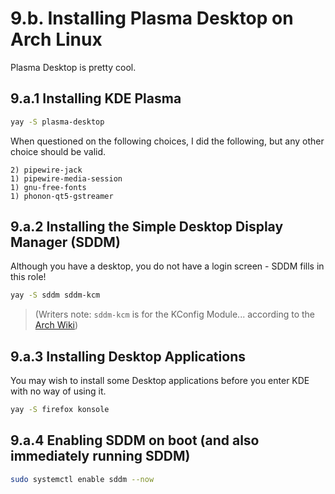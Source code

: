 # 9.b. Installing Plasma Desktop on Arch Linux

Plasma Desktop is pretty cool.

## 9.a.1 Installing KDE Plasma

```bash
yay -S plasma-desktop
```

When questioned on the following choices, I did the following, but any other choice should be valid.

```
2) pipewire-jack
1) pipewire-media-session
1) gnu-free-fonts
1) phonon-qt5-gstreamer
```

## 9.a.2 Installing the Simple Desktop Display Manager (SDDM)

Although you have a desktop, you do not have a login screen - SDDM fills in this role!

```bash
yay -S sddm sddm-kcm
```

> (Writers note: `sddm-kcm` is for the KConfig Module... according to the [Arch Wiki](https://wiki.archlinux.org/title/SDDM))

## 9.a.3 Installing Desktop Applications

You may wish to install some Desktop applications before you enter KDE with no way of using it.

```bash
yay -S firefox konsole
```

## 9.a.4 Enabling SDDM on boot (and also immediately running SDDM)

```bash
sudo systemctl enable sddm --now
```
